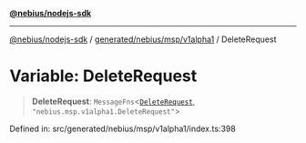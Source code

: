 [**@nebius/nodejs-sdk**](../../../../../README.md)

***

[@nebius/nodejs-sdk](../../../../../README.md) / [generated/nebius/msp/v1alpha1](../README.md) / DeleteRequest

# Variable: DeleteRequest

> **DeleteRequest**: `MessageFns`\<[`DeleteRequest`](../interfaces/DeleteRequest.md), `"nebius.msp.v1alpha1.DeleteRequest"`\>

Defined in: src/generated/nebius/msp/v1alpha1/index.ts:398
